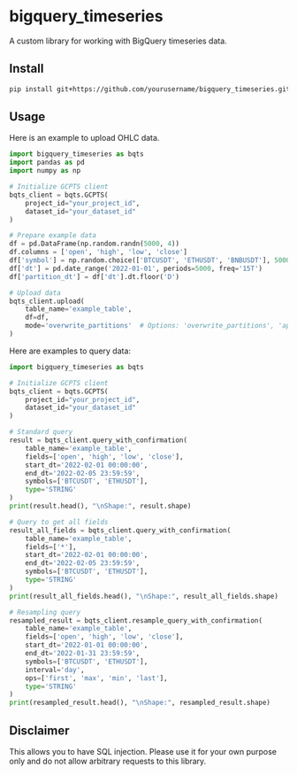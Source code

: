 # bigquery_timeseries

A custom library for working with BigQuery timeseries data.

## Install

```bash
pip install git+https://github.com/yourusername/bigquery_timeseries.git -U
```

## Usage

Here is an example to upload OHLC data.

```python
import bigquery_timeseries as bqts
import pandas as pd
import numpy as np

# Initialize GCPTS client
bqts_client = bqts.GCPTS(
    project_id="your_project_id",
    dataset_id="your_dataset_id"
)

# Prepare example data
df = pd.DataFrame(np.random.randn(5000, 4))
df.columns = ['open', 'high', 'low', 'close']
df['symbol'] = np.random.choice(['BTCUSDT', 'ETHUSDT', 'BNBUSDT'], 5000)
df['dt'] = pd.date_range('2022-01-01', periods=5000, freq='15T')
df['partition_dt'] = df['dt'].dt.floor('D')

# Upload data
bqts_client.upload(
    table_name='example_table',
    df=df,
    mode='overwrite_partitions'  # Options: 'overwrite_partitions', 'append', 'overwrite'
)
```

Here are examples to query data:

```python
import bigquery_timeseries as bqts

# Initialize GCPTS client
bqts_client = bqts.GCPTS(
    project_id="your_project_id",
    dataset_id="your_dataset_id"
)

# Standard query
result = bqts_client.query_with_confirmation(
    table_name='example_table',
    fields=['open', 'high', 'low', 'close'],
    start_dt='2022-02-01 00:00:00',
    end_dt='2022-02-05 23:59:59',
    symbols=['BTCUSDT', 'ETHUSDT'],
    type='STRING'
)
print(result.head(), "\nShape:", result.shape)

# Query to get all fields
result_all_fields = bqts_client.query_with_confirmation(
    table_name='example_table',
    fields=['*'],
    start_dt='2022-02-01 00:00:00',
    end_dt='2022-02-05 23:59:59',
    symbols=['BTCUSDT', 'ETHUSDT'],
    type='STRING'
)
print(result_all_fields.head(), "\nShape:", result_all_fields.shape)

# Resampling query
resampled_result = bqts_client.resample_query_with_confirmation(
    table_name='example_table',
    fields=['open', 'high', 'low', 'close'],
    start_dt='2022-01-01 00:00:00',
    end_dt='2022-01-31 23:59:59',
    symbols=['BTCUSDT', 'ETHUSDT'],
    interval='day',
    ops=['first', 'max', 'min', 'last'],
    type='STRING'
)
print(resampled_result.head(), "\nShape:", resampled_result.shape)
```

## Disclaimer

This allows you to have SQL injection. Please use it for your own purpose only and do not allow arbitrary requests to this library.